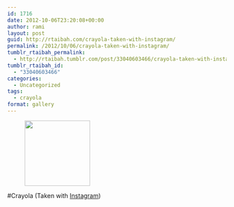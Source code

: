 ```yaml
---
id: 1716
date: 2012-10-06T23:20:08+00:00
author: rami
layout: post
guid: http://rtaibah.com/crayola-taken-with-instagram/
permalink: /2012/10/06/crayola-taken-with-instagram/
tumblr_rtaibah_permalink:
  - http://rtaibah.tumblr.com/post/33040603466/crayola-taken-with-instagram
tumblr_rtaibah_id:
  - "33040603466"
categories:
  - Uncategorized
tags:
  - crayola
format: gallery
---
```

<div id='gallery-106' class='gallery galleryid-1716 gallery-columns-3 gallery-size-thumbnail'>
  <figure class='gallery-item'> 
  
  <div class='gallery-icon landscape'>
    <a href='http://139.59.20.41/2012/10/06/crayola-taken-with-instagram/attachment/1717/'><img width="150" height="150" src="http://139.59.20.41/wp-content/uploads/2012/10/tumblr_mbhvhkHLAk1qb4qlko1_1280-150x150.jpg" class="attachment-thumbnail size-thumbnail" alt="" srcset="http://139.59.20.41/wp-content/uploads/2012/10/tumblr_mbhvhkHLAk1qb4qlko1_1280-150x150.jpg 150w, http://139.59.20.41/wp-content/uploads/2012/10/tumblr_mbhvhkHLAk1qb4qlko1_1280-300x300.jpg 300w, http://139.59.20.41/wp-content/uploads/2012/10/tumblr_mbhvhkHLAk1qb4qlko1_1280-100x100.jpg 100w, http://139.59.20.41/wp-content/uploads/2012/10/tumblr_mbhvhkHLAk1qb4qlko1_1280.jpg 612w" sizes="100vw" /></a>
  </div></figure>
</div>

#Crayola (Taken with [Instagram](http://instagram.com))